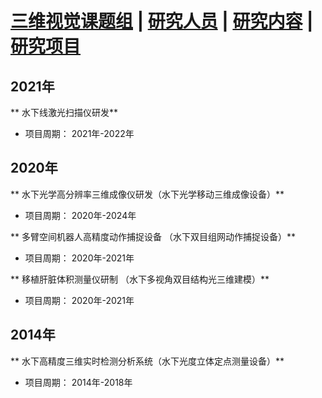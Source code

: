 # <a href="/index.html">三维视觉课题组</a> | <a href="/people.html">研究人员</a> | <a href="/research.html">研究内容</a> | <a href="/project.html">研究项目</a>

## 2021年 
** 水下线激光扫描仪研发** 
* 项目周期： 2021年-2022年

## 2020年
** 水下光学高分辨率三维成像仪研发（水下光学移动三维成像设备）** 
* 项目周期： 2020年-2024年

** 多臂空间机器人高精度动作捕捉设备 （水下双目组网动作捕捉设备）** 
* 项目周期： 2020年-2021年
 
** 移植肝脏体积测量仪研制 （水下多视角双目结构光三维建模）** 
* 项目周期： 2020年-2021年

## 2014年
** 水下高精度三维实时检测分析系统（水下光度立体定点测量设备）**  
* 项目周期： 2014年-2018年




